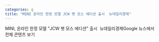 ```yaml
---
categories: g
title: "MINI 온라인 한정 모델 JCW 팻 모스 에디션 출시  뉴데일리경제"
---
```

MINI, 온라인 한정 모델 "JCW 팻 모스 에디션" 출시&nbsp;&nbsp;뉴데일리경제Google 뉴스에서 전체 콘텐츠 보기